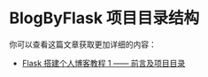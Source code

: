 # BlogByFlask 项目目录结构

你可以查看这篇文章获取更加详细的内容：
- [Flask 搭建个人博客教程 1 —— 前言及项目目录](https://www.hizxc.com/1716.html)
